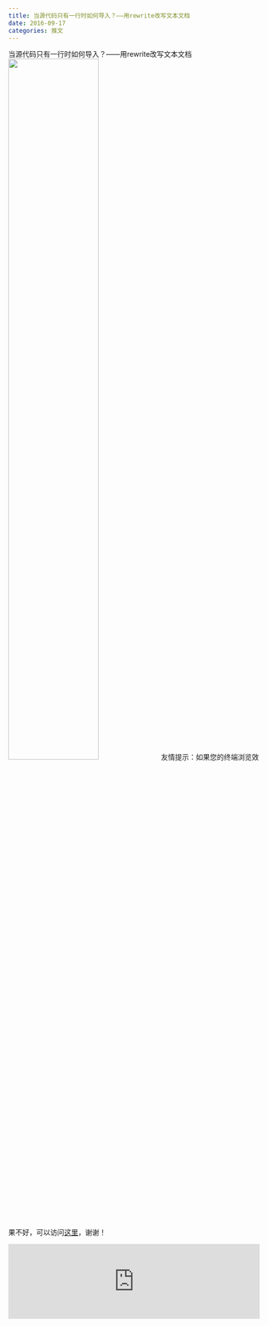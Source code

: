 ```yaml
---
title: 当源代码只有一行时如何导入？——用rewrite改写文本文档
date: 2016-09-17
categories: 推文
---
```

当源代码只有一行时如何导入？——用rewrite改写文本文档
<img src="http://mmbiz.qpic.cn/mmbiz_jpg/ACviaWTBFxhbhqxpuhB0wZ0NPSN048lVQBEoEb2cwmB2NrhJk3iaBSg10xWFNr4VGu357CBCZbnSgQxXmxicYM7LA/0?wx_fmt=jpeg" style="width: 60%; height: auto;"/><!--more-->
友情提示：如果您的终端浏览效果不好，可以访问[这里](https://stata-club.github.io/stata_article/2016-09-17.html)，谢谢！
<iframe src="https://stata-club.github.io/stata_article/2016-09-17.html" id="iframepage" frameborder="0" scrolling="no" marginheight="0" marginwidth="0" width="100%" onLoad="iFrameHeight()"></iframe>
<script type="text/javascript" language="javascript">
function iFrameHeight() {
var ifm= document.getElementById("iframepage");
var subWeb = document.frames ? document.frames["iframepage"].document : ifm.contentDocument;   
if(ifm != null && subWeb != null) {
 ifm.height = subWeb.body.scrollHeight;
} 
} 
</script> 
